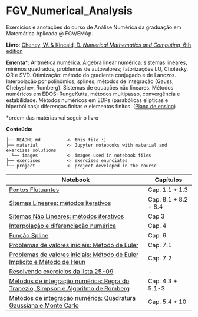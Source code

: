 # FGV_Numerical_Analysis

Exercícios e anotações do curso de Análise Numérica da graduação em Matemática Aplicada @ FGV/EMAp.

**Livro**: [Cheney, W. & Kincaid, D. *Numerical Mathematics and Computing*, 6th edition](https://www.amazon.com/Numerical-Mathematics-Computing-Ward-Cheney/dp/1133103715/ref=dp_ob_title_bk)

**Ementa**\*: Aritmética numérica. Álgebra linear numérica: sistemas lineares, minimos quadrados,
problemas de autovalores; fatorizações LU, Cholesky, QR e SVD. Otimização: método do gradiente
conjugado e de Lanczos. Interpolação por polinômios, splines; métodos de integração (Gauss,
Chebyshev, Romberg). Sistemas de equações não lineares. Métodos numéricos em EDOS: RungeKutta,
métodos multipasso, convergência e estabilidade. Métodos numéricos em EDPs (parabólicas
elípticas e hiperbólicas): diferenças finitas e elementos finitos. ([Plano de ensino](https://emap.fgv.br/sites/emap.fgv.br/files/u77/8o_periodo_-_analise_numerica-paulo_cezar_e_moacyr.pdf))

\*ordem das matérias vai seguir o livro

**Conteúdo:**

    ├── README.md          <- this file :)
    ├── material           <- Jupyter notebooks with material and exercises solutions
      └── images           <- images used in notebook files
    ├── exercises          <- exercises enunciates
    └── project            <- project developed in the course


Notebook | Capítulos
---|---
[Pontos Flutuantes](material/08-02_floating_points.ipynb) | Cap. 1.1 + 1.3
[Sitemas Lineares: métodos iterativos](material/08-07_09_linear_sys.ipynb) | Cap. 8.1 + 8.2 + 8.4
[Sitemas Não Lineares: métodos iterativos](material/08-14_16_non_linear_sys.ipynb) | Cap 3
[Interpolação e diferenciação numérica](material/08-28_30_numerical_interpolation_diff.ipynb) | Cap. 4
[Função Spline](material/09-06_spline_function.ipynb) | Cap. 6
[Problemas de valores iniciais: Método de Euler](material/09-11_13_initial_value_problems_pt1.ipynb) | Cap. 7.1
[Problemas de valores iniciais: Método de Euler Implícito e Método de Heun](material/09-25_initial_value_problems_pt2.ipynb) | Cap. 7.2
[Resolvendo exercícios da lista 25-09](material/09_27_solving_exercises.ipnb) | -
[Métodos de integração numérica: Regra do Trapezio, Simpson e Algoritmo de Romberg](material/10-02_04_numerical_integration_pt1.ipynb) | Cap. 4.3 + 5.1-3
[Métodos de integração numérica: Quadratura Gaussiana e Monte Carlo](material/10-18_numerical_integration_pt2.ipynb) | Cap. 5.4 + 10